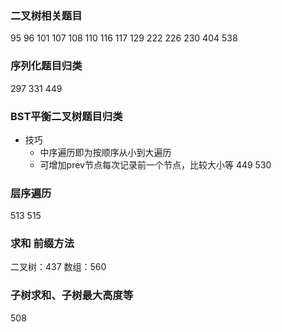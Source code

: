 
### 二叉树相关题目


95 96 101 107 108 110 116 117 129 222 226 230 404 538
 
### 序列化题目归类

297 331 449

### BST平衡二叉树题目归类

- 技巧
  - 中序遍历即为按顺序从小到大遍历
  - 可增加prev节点每次记录前一个节点，比较大小等
449 530

### 层序遍历

513 515

### 求和 前缀方法

二叉树：437 数组：560

### 子树求和、子树最大高度等

508